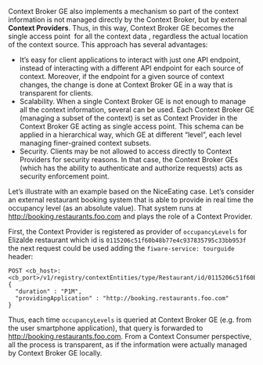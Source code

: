 Context Broker GE also implements a mechanism so part of the context
information is not managed directly by the Context Broker, but by
external **Context Providers**. Thus, in this way, Context Broker GE
becomes the single access point  for all the context data , regardless
the actual location of the context source. This approach has several
advantages:

-   It’s easy for client applications to interact with just one API
    endpoint, instead of interacting with a different API endpoint for
    each source of context. Moreover, if the endpoint for a given source
    of context changes, the change is done at Context Broker GE in a way
    that is transparent for clients.
-   Scalability. When a single Context Broker GE is not enough to manage
    all the context information, several can be used. Each Context
    Broker GE (managing a subset of the context) is set as Context
    Provider in the Context Broker GE acting as single access point.
    This schema can be applied in a hierarchical way, which GE at
    different “level”, each level managing finer-grained context
    subsets.
-   Security. Clients may be not allowed to access directly to Context
    Providers for security reasons. In that case, the Context Broker GEs
    (which has the ability to authenticate and authorize requests) acts
    as security enforcement point.

Let’s illustrate with an example based on the NiceEating case. Let’s
consider an external restaurant booking system that is able to provide
in real time the occupancy level (as an absolute value). That system runs at
http://booking.restaurants.foo.com and plays the role of a Context
Provider.

First, the Context Provider is registered as provider of `occupancyLevels` for Elizalde restaurant which id is `0115206c51f60b48b77e4c937835795c33bb953f` the next request could be used adding the `fiware-service: tourguide` header:

    POST <cb_host>:<cb_port>/v1/registry/contextEntities/type/Restaurant/id/0115206c51f60b48b77e4c937835795c33bb953f/attributes/occupancyLevels
    {
      "duration" : "P1M",
      "providingApplication" : "http://booking.restaurants.foo.com"
    }

Thus, each time `occupancyLevels` is queried at Context
Broker GE (e.g. from the user smartphone application), that query is
forwarded to http://booking.restaurants.foo.com. From a Context Consumer
perspective, all the process is transparent, as if the information were
actually managed by Context Broker GE locally.

 

